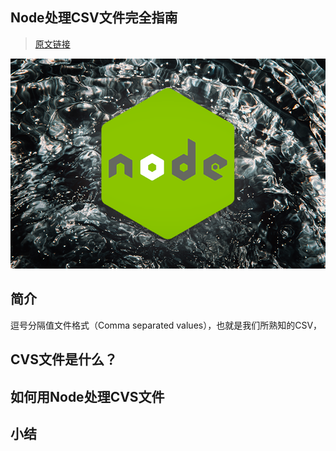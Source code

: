 ## Node处理CSV文件完全指南
> [原文链接](https://blog.logrocket.com/complete-guide-csv-files-node-js/)

<div align="center">
    <img src="./complete-guide-csv-files-nodejs.png">
</div>

## 简介
逗号分隔值文件格式（Comma separated values），也就是我们所熟知的CSV，

## CVS文件是什么？

## 如何用Node处理CVS文件

## 小结